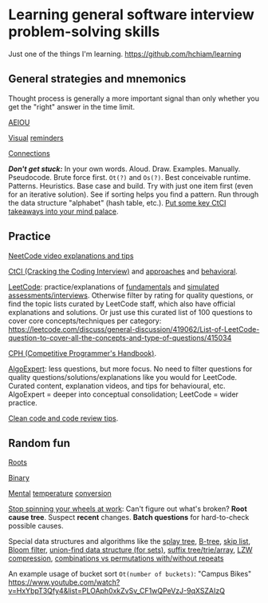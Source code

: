 # Learning general software interview problem-solving skills

Just one of the things I'm learning. https://github.com/hchiam/learning

## General strategies and mnemonics

Thought process is generally a more important signal than only whether you get the "right" answer in the time limit.

[AEIOU](https://hchiam.blogspot.com/2019/03/programming-problem-solving-mnemonic.html)

[Visual](https://hchiam.blogspot.com/2017/02/10-programming-data-structures-and-algorithms-in-pictures.html) [reminders](https://hchiam.blogspot.com/2019/03/random-visual-mnemonics-for-programming.html)

[Connections](https://hchiam.blogspot.com/2016/11/learning-faster-and-memory-structures.html)

_**Don't get stuck:**_ In your own words. Aloud. Draw. Examples. Manually. Pseudocode. Brute force first. `Ot(?)` and `Os(?)`. Best conceivable runtime. Patterns. Heuristics. Base case and build. Try with just one item first (even for an iterative solution). See if sorting helps you find a pattern. Run through the data structure "alphabet" (hash table, etc.). [Put some key CtCI takeaways into your mind palace](https://app.memrise.com/course/6044034/abridged-ctci-mp-71/).

## Practice

[NeetCode video explanations and tips](https://www.youtube.com/playlist?list=PLot-Xpze53leF0FeHz2X0aG3zd0mr1AW_)

[CtCI (Cracking the Coding Interview)](https://www.crackingthecodinginterview.com) and [approaches](https://www.crackingthecodinginterview.com/uploads/6/5/2/8/6528028/cracking_the_coding_skills_-_v6.pdf) and [behavioral](https://www.crackingthecodinginterview.com/uploads/6/5/2/8/6528028/cracking_the_soft_skills_-_v6.pdf).

[LeetCode](https://leetcode.com): practice/explanations of [fundamentals](https://leetcode.com/explore/learn) and [simulated assessments/interviews](https://leetcode.com/assessment). Otherwise filter by rating for quality questions, or find the topic lists curated by LeetCode staff, which also have official explanations and solutions. Or just use this curated list of 100 questions to cover core concepts/techniques per category: https://leetcode.com/discuss/general-discussion/419062/List-of-LeetCode-question-to-cover-all-the-concepts-and-type-of-questions/415034

[CPH (Competitive Programmer's Handbook)](https://github.com/pllk/cphb).

[AlgoExpert](https://www.algoexpert.io): less questions, but more focus. No need to filter questions for quality questions/solutions/explanations like you would for LeetCode. Curated content, explanation videos, and tips for behavioural, etc. AlgoExpert = deeper into conceptual consolidation; LeetCode = wider practice.

[Clean code and code review tips](https://github.com/hchiam/random-code-tips).

## Random fun

[Roots](https://hchiam.blogspot.com/2017/10/mentally-finding-roots-and-squares-or.html)

[Binary](https://hchiam.blogspot.com/2015/09/how-to-quickly-convert-binary-to-decimal.html)

[Mental](https://hchiam.blogspot.com/2017/08/google-voice-mental-temperature-converter.html) [temperature](https://hchiam.blogspot.com/2016/09/how-to-convert-temperature-quickly-in.html) [conversion](https://hchiam.blogspot.com/2015/12/how-to-convert-temperature-f-c-quickly.html)

[Stop spinning your wheels at work](https://willmurphyscode.net/2016/04/06/learning-hack-recognize-and-interrupt-wheel-spinning): Can't figure out what's broken?
**Root cause tree**. Suspect **recent** changes. **Batch questions** for hard-to-check possible causes.

Special data structures and algorithms like the [splay tree](https://github.com/hchiam/learning-splay-tree), [B-tree](https://github.com/hchiam/learning-b-tree), [skip list](https://github.com/hchiam/learning-skip-list), [Bloom filter](https://github.com/hchiam/learning-bloom-filter), [union-find data structure (for sets)](https://github.com/hchiam/learning-union-find), [suffix tree/trie/array](https://github.com/hchiam/learning-suffix-tree), [LZW compression](https://github.com/hchiam/learning-lzw), [combinations vs permutations with/without repeats](https://github.com/hchiam/learning-combinations-vs-permutations)

An example usage of bucket sort `Ot(number of buckets)`: "Campus Bikes" https://www.youtube.com/watch?v=HxYbpT3Qfy4&list=PLOAph0xkZvSv_CF1wQPeVzJ-9qXSZAIzQ
